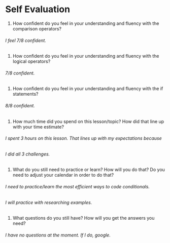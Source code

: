 # Self Evaluation

1. How confident do you feel in your understanding and fluency with the comparison operators?
###### I feel 7/8 confident.  
1. How confident do you feel in your understanding and fluency with the logical operators?
###### 7/8 confident.
1. How confident do you feel in your understanding and fluency with the if statements?  
###### 8/8 confident.
1. How much time did you spend on this lesson/topic? How did that line up with your time estimate?
###### I spent 3 hours on this lesson. That lines up with my expectations because
###### I did all 3 challenges.
1. What do you still need to practice or learn? How will you do that? Do you need to adjust your calendar in order to do that?
###### I need to practice/learn the most efficient ways to code conditionals.
###### I will practice with researching examples.
1. What questions do you still have? How will you get the answers you need?
###### I have no questions at the moment. If I do, google.
